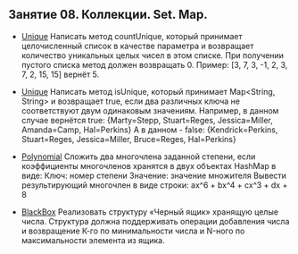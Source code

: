 ## Занятие 08. Коллекции. Set. Map.

* [Unique](https://github.com/alexkur80/PVTCourse2020/blob/master/src/com/myproject/lection08/Unique.java) Написать метод countUnique, который принимает целочисленный список в качестве параметра и возвращает количество уникальных целых чисел в этом списке.
При получении пустого списка метод должен возвращать 0.
Пример: [3, 7, 3, -1, 2, 3, 7, 2, 15, 15] вернёт 5.

* [Unique](https://github.com/alexkur80/PVTCourse2020/blob/master/src/com/myproject/lection08/Unique.java) Написать метод isUnique, который принимает Map<String, String> и возвращает true,
если два различных ключа не соответствуют двум одинаковым значениям.
Например, в данном случае вернётся true:  {Marty=Stepp, Stuart=Reges, Jessica=Miller, Amanda=Camp, Hal=Perkins}
А в данном - false: {Kendrick=Perkins, Stuart=Reges, Jessica=Miller, Bruce=Reges, Hal=Perkins} 

* [Polynomial](https://github.com/alexkur80/PVTCourse2020/blob/master/src/com/myproject/lection08/Polynomial.java) Сложить два многочлена заданной степени, если коэффициенты многочленов хранятся в двух объектах HashMap в виде:
Ключ: номер степени
Значение: значение множителя
Вывести результирующий многочлен в виде строки: ax^6 + bx^4 + cx^3 + dx + 8

* [BlackBox](https://github.com/alexkur80/PVTCourse2020/blob/master/src/com/myproject/lection08/BlackBox.java) Реализовать структуру «Черный ящик» хранящую целые числа. Структура должна поддерживать операции добавления числа и возвращение К-го по минимальности числа и N-ного по максимальности элемента из ящика.